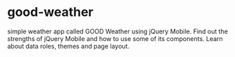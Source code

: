 # good-weather
simple weather app called GOOD Weather using jQuery Mobile. Find out the strengths of jQuery Mobile and how to use some of its components. Learn about data roles, themes and page layout.
